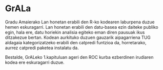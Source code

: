 # GrALa

Gradu Amaierako Lan honetan erabili den R-ko kodearen laburpena duzue hemen eskuragarri. Lan honetan erabili den datu-basea ezin daiteke publiko egin, hala ere, datu horiekin analisia egiteko eman diren pausuak ikus ditzakezue bertan. Kodean aurkituko duzuen gauzarik aipagarriena TUG aldagaia kategorizatzeko erabili den catpredi funtzioa da, horretarako, aurrez catpredi paketea instalatu da.

Bestalde, GrALeko 1.kapituluan ageri den ROC kurba ezberdinen irudiaren kodea ere eskuragarri duzue.


